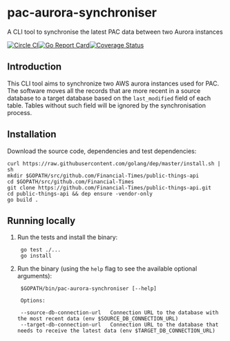 # pac-aurora-synchroniser
A CLI tool to synchronise the latest PAC data between two Aurora instances

[![Circle CI](https://circleci.com/gh/Financial-Times/pac-aurora-synchroniser/tree/master.png?style=shield)](https://circleci.com/gh/Financial-Times/pac-aurora-synchroniser/tree/master)[![Go Report Card](https://goreportcard.com/badge/github.com/Financial-Times/pac-aurora-synchroniser)](https://goreportcard.com/report/github.com/Financial-Times/pac-aurora-synchroniser)[![Coverage Status](https://coveralls.io/repos/github/Financial-Times/pac-aurora-synchroniser/badge.svg)](https://coveralls.io/github/Financial-Times/pac-aurora-synchroniser)

## Introduction

This CLI tool aims to synchronize two AWS aurora instances used for PAC.
The software moves all the records that are more recent in a source database to a target database 
based on the `last_modified` field of each table. 
Tables without such field will be ignored by the synchronisation process.  

## Installation

Download the source code, dependencies and test dependencies:

    curl https://raw.githubusercontent.com/golang/dep/master/install.sh | sh
    mkdir $GOPATH/src/github.com/Financial-Times/public-things-api
    cd $GOPATH/src/github.com/Financial-Times
    git clone https://github.com/Financial-Times/public-things-api.git
    cd public-things-api && dep ensure -vendor-only
    go build .

## Running locally

1. Run the tests and install the binary:

        go test ./...
        go install

2. Run the binary (using the `help` flag to see the available optional arguments):

        $GOPATH/bin/pac-aurora-synchroniser [--help]

        Options:

        --source-db-connection-url   Connection URL to the database with the most recent data (env $SOURCE_DB_CONNECTION_URL)
        --target-db-connection-url   Connection URL to the database that needs to receive the latest data (env $TARGET_DB_CONNECTION_URL)
        
